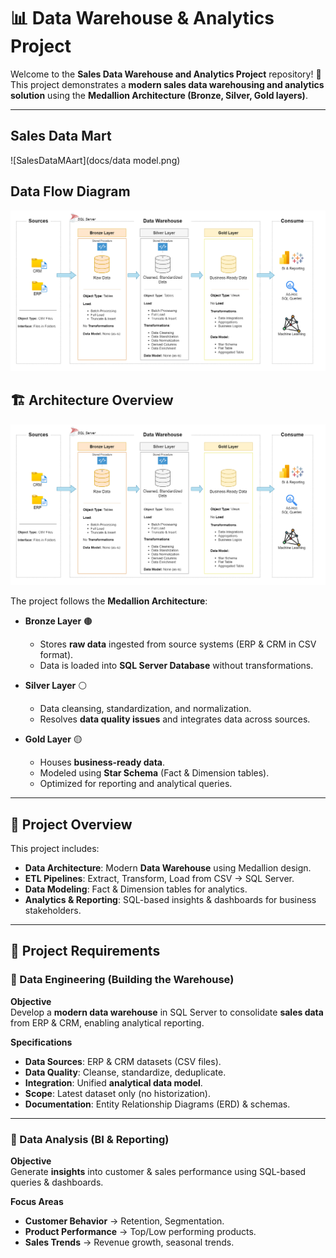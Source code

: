 # 📊 Data Warehouse & Analytics Project

Welcome to the **Sales Data Warehouse and Analytics Project** repository! 🚀  
This project demonstrates a **modern sales data warehousing and analytics solution** using the **Medallion Architecture (Bronze, Silver, Gold layers)**.  

---
## Sales Data Mart

![SalesDataMAart](docs/data model.png)

## Data Flow Diagram

![DFD](docs/data_architecture.png) 

## 🏗️ Architecture Overview

![Architecture](docs/data_architecture.png)  

The project follows the **Medallion Architecture**:

- **Bronze Layer** 🟤  
  - Stores **raw data** ingested from source systems (ERP & CRM in CSV format).  
  - Data is loaded into **SQL Server Database** without transformations.  

- **Silver Layer** ⚪  
  - Data cleansing, standardization, and normalization.  
  - Resolves **data quality issues** and integrates data across sources.  

- **Gold Layer** 🟡  
  - Houses **business-ready data**.  
  - Modeled using **Star Schema** (Fact & Dimension tables).  
  - Optimized for reporting and analytical queries.  

---

## 📖 Project Overview

This project includes:

- **Data Architecture**: Modern **Data Warehouse** using Medallion design.  
- **ETL Pipelines**: Extract, Transform, Load from CSV → SQL Server.  
- **Data Modeling**: Fact & Dimension tables for analytics.  
- **Analytics & Reporting**: SQL-based insights & dashboards for business stakeholders.  

---

## 🚀 Project Requirements

### 🔹 Data Engineering (Building the Warehouse)
**Objective**  
Develop a **modern data warehouse** in SQL Server to consolidate **sales data** from ERP & CRM, enabling analytical reporting.

**Specifications**
- **Data Sources**: ERP & CRM datasets (CSV files).  
- **Data Quality**: Cleanse, standardize, deduplicate.  
- **Integration**: Unified **analytical data model**.  
- **Scope**: Latest dataset only (no historization).  
- **Documentation**: Entity Relationship Diagrams (ERD) & schemas.  

---

### 🔹 Data Analysis (BI & Reporting)
**Objective**  
Generate **insights** into customer & sales performance using SQL-based queries & dashboards.

**Focus Areas**
- **Customer Behavior** → Retention, Segmentation.  
- **Product Performance** → Top/Low performing products.  
- **Sales Trends** → Revenue growth, seasonal trends.  

